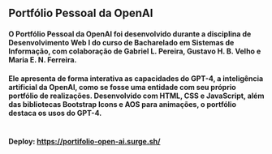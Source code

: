 ## Portfólio Pessoal da OpenAI

#### O Portfólio Pessoal da OpenAI foi desenvolvido durante a disciplina de Desenvolvimento Web I do curso de Bacharelado em Sistemas de Informação, com colaboração de Gabriel L. Pereira, Gustavo H. B. Velho e Maria E. N. Ferreira.

#### Ele apresenta de forma interativa as capacidades do GPT-4, a inteligência artificial da OpenAI, como se fosse uma entidade com seu próprio portfólio de realizações. Desenvolvido com HTML, CSS e JavaScript, além das bibliotecas Bootstrap Icons e AOS para animações, o portfólio destaca os usos do GPT-4.

#

#### Deploy: https://portifolio-open-ai.surge.sh/

